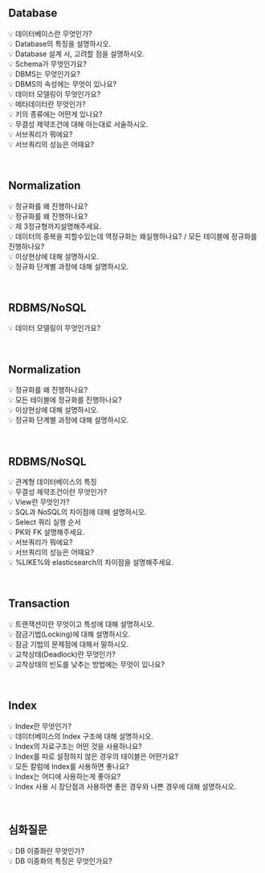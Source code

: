 
## Database 
💡 데이터베이스란 무엇인가?  
💡 Database의 특징을 설명하시오.  
💡 Database 설계 시, 고려할 점을 설명하시오.  
💡 Schema가 무엇인가요?  
💡 DBMS는 무엇인가요?   
💡 DBMS의 속성에는 무엇이 있나요?  
💡 데이터 모델링이 무엇인가요?  
💡 메타데이터란 무엇인가?  
💡 키의 종류에는 어떤게 있나요?  
💡 무결성 제약조건에 대해 아는대로 서술하시오.  
💡 서브쿼리가 뭐에요?   
💡 서브쿼리의 성능은 어때요?  
 
</br>

## Normalization
💡 정규화를 왜 진행하나요?    
💡 정규화를 왜 진행하나요?      
💡 제 3정규형까지설명해주세요.      
💡 데이터의 중복을 피할수있는데 역정규화는 왜실행하나요? / 모든 테이블에 정규화를 진행하나요?   
💡 이상현상에 대해 설명하시오.    
💡 정규화 단계별 과정에 대해 설명하시오.   

</br>

## RDBMS/NoSQL
💡 데이터 모델링이 무엇인가요?   
 
</br>

## Normalization  
💡 정규화를 왜 진행하나요?     
💡 모든 테이블에 정규화를 진행하나요?  
💡 이상현상에 대해 설명하시오.  
💡 정규화 단계별 과정에 대해 설명하시오.  
 
</br>

## RDBMS/NoSQL
💡 관계형 데이터베이스의 특징  
💡 무결성 제약조건이란 무엇인가?  
💡 View란 무엇인가?  
💡 SQL과 NoSQL의 차이점에 대해 설명하시오.  
💡 Select 쿼리 실행 순서   
💡 PK와 FK 설명해주세요.  
💡 서브쿼리가 뭐에요?  
💡 서브쿼리의 성능은 어때요?   
💡 %LIKE%와 elasticsearch의 차이점을 설명해주세요.  

</br>

## Transaction
💡 트랜잭션이란 무엇이고 특성에 대해 설명하시오.   
💡 잠금기법(Locking)에 대해 설명하시오.    
💡 잠금 기법의 문제점에 대해서 말하시오.  
💡 교착상태(Deadlock)란 무엇인가?  
💡 교착상태의 빈도를 낮추는 방법에는 무엇이 있나요?   
 
</br>

## Index
💡 Index란 무엇인가?  
💡 데이터베이스의 Index 구조에 대해 설명하시오.  
💡 Index의 자료구조는 어떤 것을 사용하나요?   
💡 Index를 따로 설정하지 않은 경우의 테이블은 어떤가요?   
💡 모든 칼럼에 Index를 사용하면 좋나요?   
💡 Index는 어디에 사용하는게 좋아요?   
💡 Index 사용 시 장단점과 사용하면 좋은 경우와 나쁜 경우에 대해 설명하시오.   
 
</br>

## 심화질문
💡 DB 이중화란 무엇인가?  
💡 DB 이중화의 특징은 무엇인가요?  
